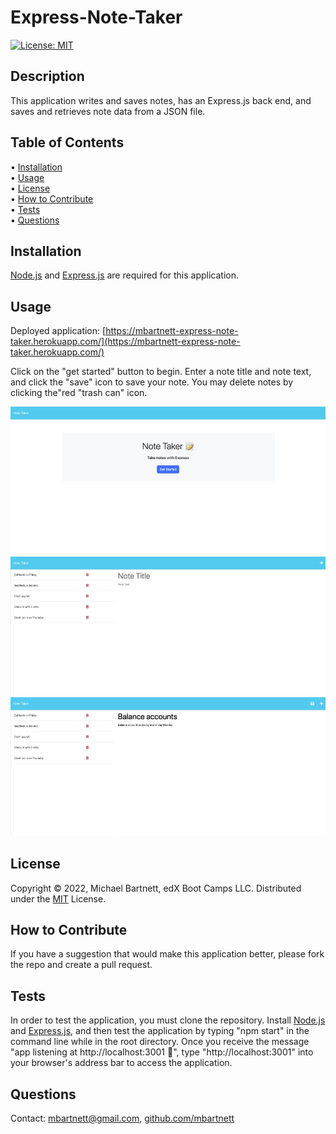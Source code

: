 # Express-Note-Taker

[![License: MIT](https://img.shields.io/badge/License-MIT-yellow.svg)](https://opensource.org/licenses/MIT)

## Description

This application writes and saves notes, has an Express.js back end, and saves and retrieves note data from a JSON file.

## Table of Contents

&bull; [Installation](#installation)<br>
&bull; [Usage](#usage)<br>
&bull; [License](#license)<br>
&bull; [How to Contribute](#how-to-contribute)<br>
&bull; [Tests](#tests)<br>
&bull; [Questions](#questions)

## Installation

[Node.js](https://nodejs.org/en/) and [Express.js](https://expressjs.com/) are required for this application. 

## Usage

Deployed application: [https://mbartnett-express-note-taker.herokuapp.com/](https://mbartnett-express-note-taker.herokuapp.com/)

Click on the "get started" button to begin. Enter a note title and note text, and click the "save" icon to save your note. You may delete notes by clicking the"red "trash can" icon.

![Express Note Taker image 1](./public/assets/images/Express-Note-Taker.png)
![Express Note Taker image 2](./public/assets/images/Express-Note-Taker-1.png)
![Express Note Taker image 3](./public/assets/images/Express-Note-Taker-2.png)

## License

Copyright © 2022, Michael Bartnett, edX Boot Camps LLC. Distributed under the [MIT](https://opensource.org/licenses/MIT) License.<br>

## How to Contribute

If you have a suggestion that would make this application better, please fork the repo and create a pull request.

## Tests

In order to test the application, you must clone the repository. Install [Node.js](https://nodejs.org/en/) and [Express.js](https://expressjs.com/), and then test the application by typing "npm  start" in the command line while in the root directory. Once you receive the message "app listening at http://localhost:3001 🚀", type "http://localhost:3001" into your browser's address bar to access the application.

## Questions

Contact: mbartnett@gmail.com, [github.com/mbartnett](https://github.com/mbartnett)    